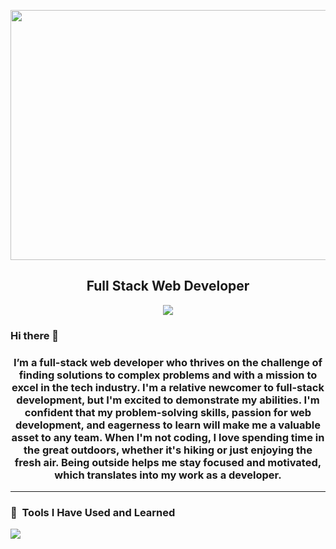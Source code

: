 <p align="center">
<img src="https://user-images.githubusercontent.com/115744206/217904157-2c720ab0-7382-4eb1-94b5-396e27c1bac4.png"
" width="750" height="400" />
</p>
<h2 align="center">Full Stack Web Developer</h2>

<p align="center" marginTop="5rem">
<!--   <a href="https://docs.google.com/document/d/1CxBko9z9A7VnEJ-wJGwPZQ8AAXdz2vCb9gBfHT4-taI/export?format=pdf" target="_blank">
    <img src="https://custom-icon-badges.demolab.com/badge/-Resume%20-CE4630?style=for-the-badge&logoColor=white&logo=download" />
  </a> -->
  <a href="https://www.linkedin.com/in/celin-castro/" target="_blank">
    <img src="https://img.shields.io/badge/LinkedIn-blue?style=for-the-badge&logo=linkedin">
  </a>
</p>

### Hi there 👋

<h3 align="center"> I’m a full-stack web developer who thrives on the challenge of finding solutions to complex problems and with a mission to excel in the tech industry. I'm a relative newcomer to full-stack development, but I'm excited to demonstrate my abilities. I'm confident that my problem-solving skills, passion for web development, and eagerness to learn will make me a valuable asset to any team. When I'm not coding, I love spending time in the great outdoors, whether it's hiking or just enjoying the fresh air. Being outside helps me stay focused and motivated, which translates into my work as a developer.
</h3>
 
  ---                
                  
 <h3> 🚀 &nbsp;Tools I Have Used and Learned</h3>
<p align="left">
<img src="https://skillicons.dev/icons?i=js,html,css,react,express,nodejs,graphql,mysql,mongodb,heroku,bootstrap,materialui,sequelize,git,vscode" />                                                                        
</p>                 

<!--
**92castro/92castro** is a ✨ _special_ ✨ repository because its `README.md` (this file) appears on your GitHub profile.

-->
